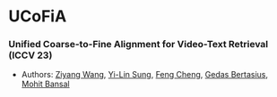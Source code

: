 # UCoFiA
### Unified Coarse-to-Fine Alignment for Video-Text Retrieval (ICCV 23)
* Authors: [Ziyang Wang](https://ziyangw2000.github.io/), [Yi-Lin Sung](https://ylsung.github.io/), [Feng Cheng](https://klauscc.github.io/), [Gedas Bertasius](https://www.gedasbertasius.com/), [Mohit Bansal](https://www.cs.unc.edu/~mbansal/)


